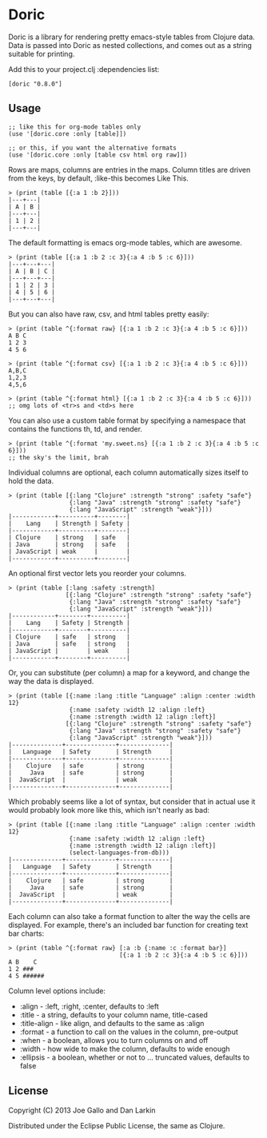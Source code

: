 # Doric

Doric is a library for rendering pretty emacs-style tables from
Clojure data.  Data is passed into Doric as nested collections, and
comes out as a string suitable for printing.

Add this to your project.clj :dependencies list:

    [doric "0.8.0"]

## Usage

    ;; like this for org-mode tables only
    (use '[doric.core :only [table]])

    ;; or this, if you want the alternative formats
    (use '[doric.core :only [table csv html org raw]])

Rows are maps, columns are entries in the maps.  Column titles are
driven from the keys, by default, :like-this becomes Like This.

    > (print (table [{:a 1 :b 2}]))
    |---+---|
    | A | B |
    |---+---|
    | 1 | 2 |
    |---+---|

The default formatting is emacs org-mode tables, which are awesome.

    > (print (table [{:a 1 :b 2 :c 3}{:a 4 :b 5 :c 6}]))
    |---+---+---|
    | A | B | C |
    |---+---+---|
    | 1 | 2 | 3 |
    | 4 | 5 | 6 |
    |---+---+---|

But you can also have raw, csv, and html tables pretty easily:

    > (print (table ^{:format raw} [{:a 1 :b 2 :c 3}{:a 4 :b 5 :c 6}]))
    A B C
    1 2 3
    4 5 6

    > (print (table ^{:format csv} [{:a 1 :b 2 :c 3}{:a 4 :b 5 :c 6}]))
    A,B,C
    1,2,3
    4,5,6

    > (print (table ^{:format html} [{:a 1 :b 2 :c 3}{:a 4 :b 5 :c 6}]))
    ;; omg lots of <tr>s and <td>s here

You can also use a custom table format by specifying a namespace that
contains the functions th, td, and render.

    > (print (table ^{:format 'my.sweet.ns} [{:a 1 :b 2 :c 3}{:a 4 :b 5 :c 6}]))
    ;; the sky's the limit, brah

Individual columns are optional, each column automatically sizes
itself to hold the data.

    > (print (table [{:lang "Clojure" :strength "strong" :safety "safe"}
                     {:lang "Java" :strength "strong" :safety "safe"}
                     {:lang "JavaScript" :strength "weak"}]))
    |------------+----------+--------|
    |    Lang    | Strength | Safety |
    |------------+----------+--------|
    | Clojure    | strong   | safe   |
    | Java       | strong   | safe   |
    | JavaScript | weak     |        |
    |------------+----------+--------|

An optional first vector lets you reorder your columns.

    > (print (table [:lang :safety :strength]
                    [{:lang "Clojure" :strength "strong" :safety "safe"}
                     {:lang "Java" :strength "strong" :safety "safe"}
                     {:lang "JavaScript" :strength "weak"}]))
    |------------+--------+----------|
    |    Lang    | Safety | Strength |
    |------------+--------+----------|
    | Clojure    | safe   | strong   |
    | Java       | safe   | strong   |
    | JavaScript |        | weak     |
    |------------+--------+----------|

Or, you can substitute (per column) a map for a keyword, and change
the way the data is displayed.

    > (print (table [{:name :lang :title "Language" :align :center :width 12}
                     {:name :safety :width 12 :align :left}
                     {:name :strength :width 12 :align :left}]
                    [{:lang "Clojure" :strength "strong" :safety "safe"}
                     {:lang "Java" :strength "strong" :safety "safe"}
                     {:lang "JavaScript" :strength "weak"}]))
    |--------------+--------------+--------------|
    |   Language   | Safety       | Strength     |
    |--------------+--------------+--------------|
    |    Clojure   | safe         | strong       |
    |     Java     | safe         | strong       |
    |  JavaScript  |              | weak         |
    |--------------+--------------+--------------|

Which probably seems like a lot of syntax, but consider that in actual
use it would probably look more like this, which isn't nearly as bad:

    > (print (table [{:name :lang :title "Language" :align :center :width 12}
                     {:name :safety :width 12 :align :left}
                     {:name :strength :width 12 :align :left}]
                     (select-languages-from-db)))
    |--------------+--------------+--------------|
    |   Language   | Safety       | Strength     |
    |--------------+--------------+--------------|
    |    Clojure   | safe         | strong       |
    |     Java     | safe         | strong       |
    |  JavaScript  |              | weak         |
    |--------------+--------------+--------------|

Each column can also take a format function to alter the way the cells
are displayed.  For example, there's an included bar function for
creating text bar charts:

    > (print (table ^{:format raw} [:a :b {:name :c :format bar}]
                                   [{:a 1 :b 2 :c 3}{:a 4 :b 5 :c 6}]))
    A B    C  
    1 2 ###   
    4 5 ######

Column level options include:

* :align - :left, :right, :center, defaults to :left
* :title - a string, defaults to your column name, title-cased
* :title-align - like align, and defaults to the same as :align
* :format - a function to call on the values in the column, pre-output
* :when - a boolean, allows you to turn columns on and off
* :width - how wide to make the column, defaults to wide enough
* :ellipsis - a boolean, whether or not to ... truncated values, defaults to false

## License

Copyright (C) 2013 Joe Gallo and Dan Larkin

Distributed under the Eclipse Public License, the same as Clojure.

